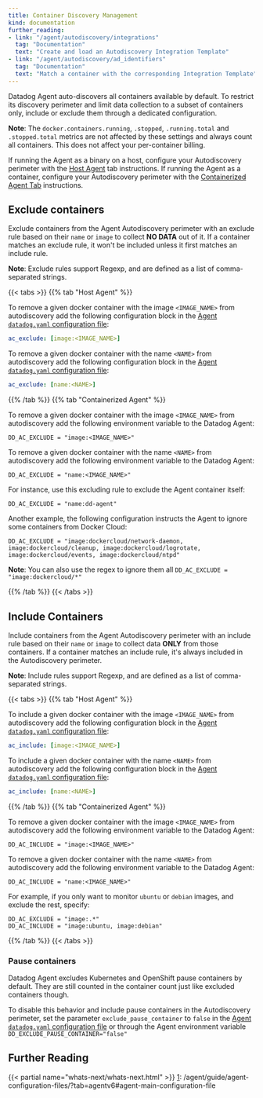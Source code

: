 ```yaml
---
title: Container Discovery Management
kind: documentation
further_reading:
- link: "/agent/autodiscovery/integrations"
  tag: "Documentation"
  text: "Create and load an Autodiscovery Integration Template"
- link: "/agent/autodiscovery/ad_identifiers"
  tag: "Documentation"
  text: "Match a container with the corresponding Integration Template"
---
```


Datadog Agent auto-discovers all containers available by default. To restrict its discovery perimeter and limit data collection to a subset of containers only, include or exclude them through a dedicated configuration.

**Note**: The `docker.containers.running`, `.stopped`, `.running.total` and `.stopped.total` metrics are not affected by these settings and always count all containers. This does not affect your per-container billing.

If running the Agent as a binary on a host, configure your Autodiscovery perimeter with the [Host Agent](?tab=host-agent) tab instructions. If running the Agent as a container, configure your Autodiscovery perimeter with the [Containerized Agent Tab](?tab=containerized-agent) instructions.

## Exclude containers

Exclude containers from the Agent Autodiscovery perimeter with an exclude rule based on their `name` or `image` to collect **NO DATA** out of it. If a container matches an exclude rule, it won't be included unless it first matches an include rule.

**Note**: Exclude rules support Regexp, and are defined as a list of comma-separated strings.

{{< tabs >}}
{{% tab "Host Agent" %}}

To remove a given docker container with the image `<IMAGE_NAME>` from autodiscovery add the following configuration block in the [Agent `datadog.yaml` configuration file][1]:

```yaml
ac_exclude: [image:<IMAGE_NAME>]
```

To remove a given docker container with the name `<NAME>` from autodiscovery add the following configuration block in the [Agent `datadog.yaml` configuration file][1]:

```yaml
ac_exclude: [name:<NAME>]
```


[1]: /agent/guide/agent-configuration-files/?tab=agentv6#agent-main-configuration-file
{{% /tab %}}
{{% tab "Containerized Agent" %}}

To remove a given docker container with the image `<IMAGE_NAME>` from autodiscovery  add the following environment variable to the Datadog Agent:

```shell
DD_AC_EXCLUDE = "image:<IMAGE_NAME>"
```

To remove a given docker container with the name `<NAME>` from autodiscovery  add the following environment variable to the Datadog Agent:

```shell
DD_AC_EXCLUDE = "name:<IMAGE_NAME>"
```

For instance, use this excluding rule to exclude the Agent container itself:

```
DD_AC_EXCLUDE = "name:dd-agent"
```

Another example, the following configuration instructs the Agent to ignore some containers from Docker Cloud:

```shell
DD_AC_EXCLUDE = "image:dockercloud/network-daemon, image:dockercloud/cleanup, image:dockercloud/logrotate, image:dockercloud/events, image:dockercloud/ntpd"
```

**Note**: You can also use the regex to ignore them all `DD_AC_EXCLUDE = "image:dockercloud/*"`


{{% /tab %}}
{{< /tabs >}}

## Include Containers

Include containers from the Agent Autodiscovery perimeter with an include rule based on their `name` or `image` to collect data **ONLY** from those containers. If a container matches an include rule, it's always included in the Autodiscovery perimeter.

**Note**: Include rules support Regexp, and are defined as a list of comma-separated strings.

{{< tabs >}}
{{% tab "Host Agent" %}}

To include a given docker container with the image `<IMAGE_NAME>` from autodiscovery add the following configuration block in the [Agent `datadog.yaml` configuration file][1]:

```yaml
ac_include: [image:<IMAGE_NAME>]
```

To include a given docker container with the name `<NAME>` from autodiscovery add the following configuration block in the [Agent `datadog.yaml` configuration file][1]:

```yaml
ac_include: [name:<NAME>]
```


[1]: /agent/guide/agent-configuration-files/?tab=agentv6#agent-main-configuration-file
{{% /tab %}}
{{% tab "Containerized Agent" %}}

To remove a given docker container with the image `<IMAGE_NAME>` from autodiscovery  add the following environment variable to the Datadog Agent:

```shell
DD_AC_INCLUDE = "image:<IMAGE_NAME>"
```

To remove a given docker container with the name `<NAME>` from autodiscovery  add the following environment variable to the Datadog Agent:

```shell
DD_AC_INCLUDE = "name:<IMAGE_NAME>"
```

For example, if you only want to monitor `ubuntu` or `debian` images, and exclude the rest, specify:

```
DD_AC_EXCLUDE = "image:.*"
DD_AC_INCLUDE = "image:ubuntu, image:debian"
```

{{% /tab %}}
{{< /tabs >}}


### Pause containers

Datadog Agent excludes Kubernetes and OpenShift pause containers by default. They are still counted in the container count just like excluded containers though.

To disable this behavior and include pause containers in the Autodiscovery perimeter, set the parameter `exclude_pause_container` to `false` in the [Agent `datadog.yaml` configuration file][1] or through the Agent environment variable `DD_EXCLUDE_PAUSE_CONTAINER="false"`

## Further Reading

{{< partial name="whats-next/whats-next.html" >}}
[1]: /agent/guide/agent-configuration-files/?tab=agentv6#agent-main-configuration-file
